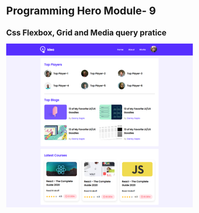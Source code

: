 # Programming Hero Module- 9

## Css Flexbox, Grid and Media query pratice

![](./images/screenshot.png)
